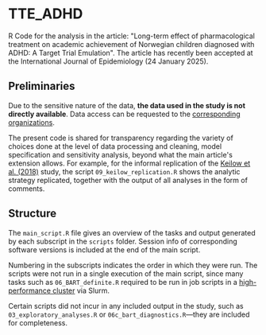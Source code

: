 # TTE_ADHD
R Code for the analysis in the article: "Long-term effect of pharmacological treatment on academic achievement of Norwegian children diagnosed with ADHD: A Target Trial Emulation". The article has recently been accepted at the International Journal of Epidemiology (24 January 2025).

## Preliminaries

Due to the sensitive nature of the data, **the data used in the study is not directly available**. Data access can be requested to the [corresponding](https://helsedata.no/en/) [organizations](https://www.ssb.no/en/data-til-forskning).

The present code is shared for transparency regarding the variety of choices done at the level of data processing and cleaning, model specification and sensitivity analysis, beyond what the main article's extension allows. For example, for the informal replication of the [Keilow et al. (2018)](https://pubmed.ncbi.nlm.nih.gov/30496240/) study, the script `09_keilow_replication.R` shows the analytic strategy replicated, together with the output of all analyses in the form of comments.

## Structure
The `main_script.R` file gives an overview of the tasks and output generated by each subscript in the `scripts` folder. Session info of corresponding software versions is included at the end of the main script.

Numbering in the subscripts indicates the order in which they were run. The scripts were not run in a single execution of the main script, since many tasks such as `06_BART_definite.R` required to be run in job scripts in a [high-performance cluster](https://www.uio.no/english/services/it/research/hpc/colossus/) via Slurm. 

Certain scripts did not incur in any included output in the study, such as `03_exploratory_analyses.R` or `06c_bart_diagnostics.R`—they are included for completeness.

